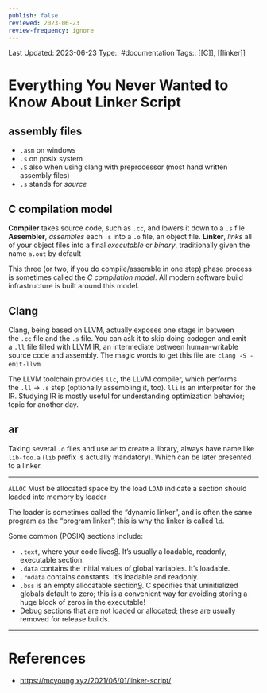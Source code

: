 ```yaml
---
publish: false
reviewed: 2023-06-23
review-frequency: ignore
---
```

Last Updated: 2023-06-23
Type:: #documentation 
Tags:: [[C]], [[linker]]

# Everything You Never Wanted to Know About Linker Script

## assembly files
- `.asm` on windows
- `.s` on posix system
- `.S` also when using clang with preprocessor (most hand written assembly files)
- `.s` stands for *source*

## C compilation model
**Compiler** takes source code, such as `.cc`, and lowers it down to a `.s` file
**Assembler**, _assembles_ each `.s` into a `.o` file, an object file.
**Linker**, _links_ all of your object files into a final _executable_ or _binary_, traditionally given the name `a.out` by default

This three (or two, if you do compile/assemble in one step) phase process is sometimes called the _C compilation model_. 
All modern software build infrastructure is built around this model.

## Clang
Clang, being based on LLVM, actually exposes one stage in between the `.cc` file and the `.s` file. You can ask it to skip doing codegen and emit a `.ll` file filled with LLVM IR, an intermediate between human-writable source code and assembly. The magic words to get this file are `clang -S -emit-llvm`.

The LLVM toolchain provides `llc`, the LLVM compiler, which performs the `.ll` -> `.s` step (optionally assembling it, too). `lli` is an interpreter for the IR. Studying IR is mostly useful for understanding optimization behavior; topic for another day.

## ar

Taking several `.o` files and use `ar` to create a library, always have name like `lib-foo.a` (`lib` prefix is actually mandatory).
Which can be later presented to a linker.

---

`ALLOC` Must be allocated space by the load
`LOAD` indicate a section should loaded into memory by loader

The loader is sometimes called the “dynamic linker”, and is often the same program as the “program linker”; this is why the linker is called `ld`.

Some common (POSIX) sections include:
- `.text`, where your code lives[8](https://mcyoung.xyz/2021/06/01/linker-script/#fn:text-section). It’s usually a loadable, readonly, executable section.
- `.data` contains the initial values of global variables. It’s loadable.
- `.rodata` contains constants. It’s loadable and readonly.
- `.bss` is an empty allocatable section[9](https://mcyoung.xyz/2021/06/01/linker-script/#fn:bss-section). C specifies that uninitialized globals default to zero; this is a convenient way for avoiding storing a huge block of zeros in the executable!
- Debug sections that are not loaded or allocated; these are usually removed for release builds.

---
# References
- https://mcyoung.xyz/2021/06/01/linker-script/